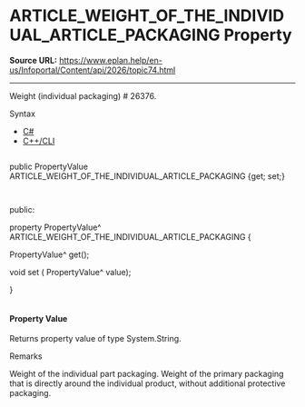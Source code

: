 # ARTICLE_WEIGHT_OF_THE_INDIVIDUAL_ARTICLE_PACKAGING Property

**Source URL:** https://www.eplan.help/en-us/Infoportal/Content/api/2026/topic74.html

---

Weight (individual packaging) # 26376.

Syntax

- [C#](#i-syntax-CS)
- [C++/CLI](#i-syntax-CPP2005)

```
```
public PropertyValue ARTICLE_WEIGHT_OF_THE_INDIVIDUAL_ARTICLE_PACKAGING {get; set;}
```
```

```
```
public:

property PropertyValue^ ARTICLE_WEIGHT_OF_THE_INDIVIDUAL_ARTICLE_PACKAGING {

   PropertyValue^ get();

   void set (    PropertyValue^ value);

}
```
```

#### Property Value

Returns property value of type System.String.

Remarks

Weight of the individual part packaging. Weight of the primary packaging that is directly around the individual product, without additional protective packaging.
